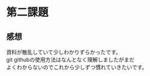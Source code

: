 # 第二課題

## 感想

資料が散乱していて少しわかりずらかったです。  
git githubの使用方法はなんとなく理解しましたがまだ  
よくわからないのでこれから少しずつ慣れていきたいです。
